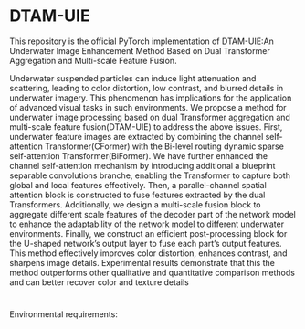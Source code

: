 # DTAM-UIE
This repository is the official PyTorch implementation of DTAM-UIE:An Underwater Image Enhancement Method Based on Dual Transformer Aggregation and Multi-scale Feature Fusion.

Underwater suspended particles can induce light attenuation and scattering, leading to color distortion, low contrast, and blurred details in underwater imagery. This phenomenon has implications for the application of advanced visual tasks in such environments. We propose a method for underwater image processing based on dual Transformer aggregation and multi-scale feature fusion(DTAM-UIE) to address the above issues. First, underwater feature images are extracted by combining the channel self-attention Transformer(CFormer) with the Bi-level routing dynamic sparse self-attention Transformer(BiFormer). We have further enhanced the
channel self-attention mechanism by introducing additional a blueprint separable convolutions branche, enabling the Transformer to capture both global and local features effectively. Then, a parallel-channel spatial attention block is constructed to fuse features extracted by the dual Transformers. Additionally, we design a multi-scale fusion block to aggregate different scale features of the decoder part of the network model to enhance the adaptability of the network model to different underwater environments. Finally, we construct an efficient post-processing block for the U-shaped network’s output layer to fuse each part’s output features. This method effectively improves color distortion, enhances contrast, and sharpens image details. Experimental results demonstrate that this the method outperforms other qualitative and quantitative comparison methods and can better recover color and texture details
#
Environmental requirements:

